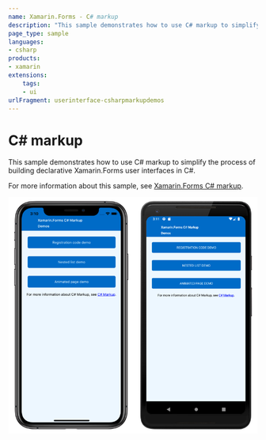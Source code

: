 ```yaml
---
name: Xamarin.Forms - C# markup
description: "This sample demonstrates how to use C# markup to simplify the process of building declarative Xamarin.Forms user interfaces in C#."
page_type: sample
languages:
- csharp
products:
- xamarin
extensions:
    tags:
    - ui
urlFragment: userinterface-csharpmarkupdemos
---
```

# C# markup

This sample demonstrates how to use C# markup to simplify the process of building declarative Xamarin.Forms user interfaces in C#.

For more information about this sample, see [Xamarin.Forms C# markup](https://docs.microsoft.com/xamarin/xamarin-forms/user-interface/csharp-markup).

![C# markup application screenshot](Screenshots/01All.png "C# markup UI")
